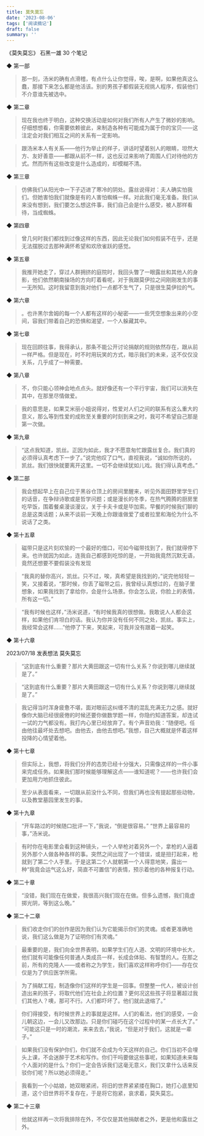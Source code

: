 ```yaml
---
title: 莫失莫忘
date: '2023-08-06'
tags: ['阅读摘记']
draft: false
summary: ''
---
```


《莫失莫忘》
石黑一雄
30 个笔记

◆ 第一部

> 那一刻，汤米的确有点滑稽，有点什么让你觉得，唉，是啊，如果他真这么蠢，那接下来怎么都是他活该。别的男孩子都假装无视挑人程序，假装他们不介意谁先被选中。

◆ 第二章

> 现在我也终于明白，这种交换活动是如何对我们所有人产生了微妙的影响。仔细想想看，你需要依赖彼此，来制造各种有可能成为属于你的宝贝——这注定会对我们相互之间的关系有一定影响。

> 跟汤米本人有关系——他行为举止的样子，讲话时望着别人的眼睛，坦然大方、友好善意——都跟从前不一样，这也反过来影响了周围人们对待他的方式。然而所有这些改变是什么造成的，却模糊不清。

◆ 第三章

> 仿佛我们从阳光中一下子迈进了寒冷的阴处。露丝说得对：夫人确实怕我们。但她害怕我们就像是有的人害怕蜘蛛一样。对此我们毫无准备。我们从来没有想到，我们要怎么想这件事，我们自己会是什么感受，被人那样看待，当成蜘蛛。

◆ 第四章

> 曾几何时我们都找到过像这样的东西，因此无论我们如何假装不在乎，还是无法摆脱过去那种满怀希望和欢欣雀跃的感觉。

◆ 第五章

> 我推开她走了，穿过人群拥挤的庭院时，我回头瞥了一眼露丝和其他人的身影，他们依然朝南操场的方向盯着看呢，对于我跟莫伊拉之间刚刚发生的事一无所知。这时我留意到我对他们一点都不生气了，只是很生莫伊拉的气。

◆ 第六章

> 。也许黑尔舍姆的每一个人都有这样的小秘密——一些凭空想象出来的小空间，容我们带着自己的恐惧和渴望，一个人躲藏其中。

◆ 第七章

> 现在回顾往事，我得承认，那条不能公开讨论捐献的规则依然存在，跟从前一样严格。但是现在，时不时用玩笑的方式，暗示我们的未来，这不仅仅没关系，几乎成了一种需要。

◆ 第八章

> 不，你只能心领神会地点点头。就好像还有一个平行宇宙，我们可以消失在其中，在那里尽情做爱。

> 我的意思是，如果艾米丽小姐说得对，性爱对人们之间的联系有这么重大的意义，那么等到性爱的成败至关重要的时刻到来之时，我可不希望自己那是第一次做。

◆ 第九章

> “这点我知道，凯丝。正因为如此，我才不愿意匆忙跟露丝复合。我们真的必须得认真考虑下一步了。”说完他叹了口气，直视我说，“诚如你所说的，凯丝。我们很快就要离开这里。一切不会继续犹如儿戏。我们得认真考虑。”

◆ 第二部

> 我会想起早上在自己位于黑谷仓顶上的房间里醒来，听见外面田野里学生们的话音，在争辩诗歌或是哲学问题；或是漫长的冬季，在热气腾腾的厨房里吃早饭，围着餐桌漫谈漫议，关于卡夫卡或是毕加索。早餐的时候我们聊的总是这类话题；从来不谈前一天晚上你跟谁做爱了或者拉里和海伦为什么不说话了之类。

◆ 第十五章

> 磁带只是这片刻欢愉的一个最好的借口，可如今磁带找到了，我们就得停下来。也许就因为如此，连我自己都感到吃惊的是，一开始我竟然沉默无语，竟然还想要不要假装没有发现

> “我真的替你高兴，凯丝。只不过，唉，真希望是我找到的，”说完他轻轻一笑，又接着说，“那时候，你丢了磁带之后，我曾经认真想过的，在脑子里想象，如果我找到了拿给你，会是什么场景。你会怎么说，你脸上的表情，所有这一切。”

> “我有时候也这样，”汤米说道，“有时候我真的很想做。我敢说人人都会这样，如果他们肯坦白的话。我认为你并没有任何不同之处，凯丝。事实上，我经常会这样……”他停了下来，笑起来，可我并没有跟着一起笑。

◆ 第十六章

2023/07/18 发表想法
莫失莫忘

> “这到底有什么重要？那片大黄田跟这一切有什么关系？你说到哪儿继续就是了。”

> “这到底有什么重要？那片大黄田跟这一切有什么关系？你说到哪儿继续就是了。”

> 我记得当时浑身疲惫不堪，面对眼前这纠缠不清的混乱充满无力之感。就好像你大脑已经很疲倦的时候还要你做数学题一样，你隐约知道答案，却连试一试的力气都没有。我打内心里已经放弃了。有个声音劝我：“随便吧。任由他往最坏处去想吧。由他去，由他去想吧。”我想，自己大概就是怀着这样投降的心情望着他。

◆ 第十七章

> 但实际上，我想，将我们分开的态势已经十分强大，只需像这样的一件小事来完成任务。如果我们那时候能够理解这点——谁知道呢？——也许我们会更加用力地抓住彼此。

> 至少从表面看来，一切跟从前没什么不同，但我们再也没有提起那些动物，以及教堂墓园里发生的事。

◆ 第十九章

> “开车路过的时候随口批评一下，”我说，“倒是很容易。”
> “世界上最容易的事，”汤米说。

> 有时你在电影里会看到这种镜头，一个人举枪对着另外一个，拿枪的人逼着另外那个人做各种各样的事。突然之间出现了一个错误，或是扭打起来，枪就到了第二个人手里。于是这第二个人就朝第一个人得意地笑，露出一种“我竟会运气这么好，简直不可置信”的表情，预示着他的各种报复行动。

◆ 第二十章

> “没错，我们现在在做爱，我很高兴我们现在在做。但多么遗憾，我们竟虚掷光阴，等到这么晚。”

◆ 第二十二章

> 我们收走你们的创作是因为我们认为它能揭示你们的灵魂。或者更准确地说，我们这么做是为了证明你们有灵魂。”

> 最重要的是，我们向全世界表明，如果学生们在人道、文明的环境中长大，他们就有可能像任何普通人类成员一样，长成会体贴、有智慧的人。在那之前，所有的克隆人——或者称之为学生，我们喜欢这样称呼你们——存在仅仅是为了供应医学所需。

> 为了捐献工程，制造像你们这样的学生是一回事。但整整一代人，被设计创造出来的孩子，将取代他们在社会上的位置？更何况这些孩子将显著超过我们其他人？噢，那可不行。人们都吓坏了。他们就此退缩了。”

> 你们得接受，有时候世界上的事就是这样。人们的看法，他们的感受，一会儿朝这边，一会儿又改那边。只是你们碰巧在这个过程中的某一点长大了。”
> “可能这只是一时的潮流，来来去去，”我说，“但是对于我们，这就是一辈子。”

> 如果我们没有保护你们，你们就不会成为今天这样的自己。你们当初不会埋头上课，不会迷醉于艺术和写作。你们干吗要做这些事呢，如果知道未来每个人面对的是什么？你们一定会告诉我们这毫无意义，我们又拿什么话来反驳你们呢？所以她必须得走。”

> 我看到一个小姑娘，她双眼紧闭，将旧的世界紧紧搂在胸口，她打心底里知道，这个旧世界将不复存在，于是将它抱紧，哀求着，莫失莫忘。

◆ 第二十三章

> 他就这样再一次将我排除在外，不仅仅是其他捐献者之外，更是他和露丝之外。
